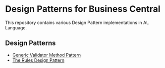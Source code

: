 # Design Patterns for Business Central

This repository contains various Design Pattern implementations in AL Language.

## Design Patterns

* [Generic Validator Method Pattern](https://www.msnjournals.com/post/generic-validator-method-pattern)
* [The Rules Design Pattern](https://www.msnjournals.com/post/the-rules-pattern-in-business-central-al-language)

